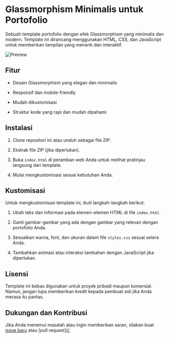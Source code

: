 # Glassmorphism Minimalis untuk Portofolio

Sebuah template portofolio dengan efek Glassmorphism yang minimalis dan modern. Template ini dirancang menggunakan HTML, CSS, dan JavaScript untuk memberikan tampilan yang menarik dan interaktif.

![Preview](https://telegra.ph/file/9d7ccb00c37205a2e305c.jpg)

## Fitur

- Desain Glassmorphism yang elegan dan minimalis

- Responsif dan mobile-friendly

- Mudah dikustomisasi

- Struktur kode yang rapi dan mudah dipahami

## Instalasi

1. Clone repositori ini atau unduh sebagai file ZIP.

2. Ekstrak file ZIP (jika diperlukan).

3. Buka `index.html` di peramban web Anda untuk melihat pratinjau langsung dari template.

4. Mulai mengkustomisasi sesuai kebutuhan Anda.

## Kustomisasi

Untuk mengkustomisasi template ini, ikuti langkah-langkah berikut:

1. Ubah teks dan informasi pada elemen-elemen HTML di file `index.html`.

2. Ganti gambar-gambar yang ada dengan gambar yang relevan dengan portofolio Anda.

3. Sesuaikan warna, font, dan ukuran dalam file `styles.css` sesuai selera Anda.

4. Tambahkan animasi atau interaksi tambahan dengan JavaScript jika diperlukan.

## Lisensi

Template ini bebas digunakan untuk proyek pribadi maupun komersial. Namun, jangan lupa memberikan kredit kepada pembuat asli jika Anda merasa itu pantas.

## Dukungan dan Kontribusi

Jika Anda menemui masalah atau ingin memberikan saran, silakan buat [issue baru](https://github.com/ferdiaprilyan/tesportopolio/issues/new) atau [pull request]([/](https://github.com/ferdiaprilyan/tesportopolio/pulls).
